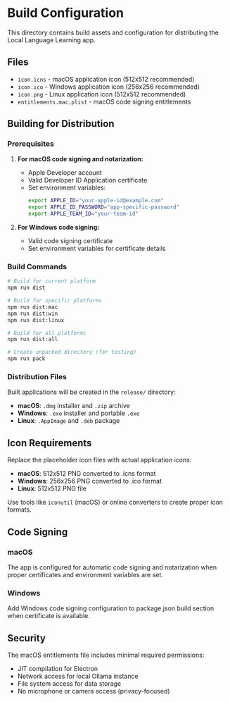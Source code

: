 # Build Configuration

This directory contains build assets and configuration for distributing the Local Language Learning app.

## Files

- `icon.icns` - macOS application icon (512x512 recommended)
- `icon.ico` - Windows application icon (256x256 recommended)  
- `icon.png` - Linux application icon (512x512 recommended)
- `entitlements.mac.plist` - macOS code signing entitlements

## Building for Distribution

### Prerequisites

1. **For macOS code signing and notarization:**
   - Apple Developer account
   - Valid Developer ID Application certificate
   - Set environment variables:
     ```bash
     export APPLE_ID="your-apple-id@example.com"
     export APPLE_ID_PASSWORD="app-specific-password"
     export APPLE_TEAM_ID="your-team-id"
     ```

2. **For Windows code signing:**
   - Valid code signing certificate
   - Set environment variables for certificate details

### Build Commands

```bash
# Build for current platform
npm run dist

# Build for specific platforms
npm run dist:mac
npm run dist:win
npm run dist:linux

# Build for all platforms
npm run dist:all

# Create unpacked directory (for testing)
npm run pack
```

### Distribution Files

Built applications will be created in the `release/` directory:

- **macOS**: `.dmg` installer and `.zip` archive
- **Windows**: `.exe` installer and portable `.exe`
- **Linux**: `.AppImage` and `.deb` package

## Icon Requirements

Replace the placeholder icon files with actual application icons:

- **macOS**: 512x512 PNG converted to .icns format
- **Windows**: 256x256 PNG converted to .ico format
- **Linux**: 512x512 PNG file

Use tools like `iconutil` (macOS) or online converters to create proper icon formats.

## Code Signing

### macOS
The app is configured for automatic code signing and notarization when proper certificates and environment variables are set.

### Windows
Add Windows code signing configuration to package.json build section when certificate is available.

## Security

The macOS entitlements file includes minimal required permissions:
- JIT compilation for Electron
- Network access for local Ollama instance
- File system access for data storage
- No microphone or camera access (privacy-focused)
